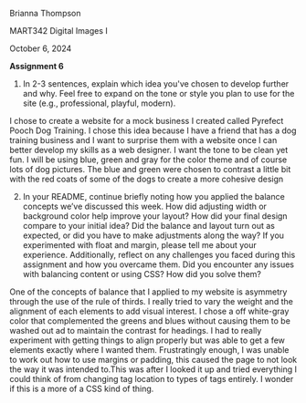  Brianna Thompson

 MART342 Digital Images I

  October 6, 2024

 **Assignment 6** 
 
 1. In 2-3 sentences, explain which idea you've chosen to develop further and why. Feel free to expand on the tone or style you plan to use for the site (e.g., professional, playful, modern).
 
 I chose to create a website for a mock business I created called Pyrefect Pooch Dog Training. I chose this idea because I have a friend that has a dog training business and I want to surprise them with a website once I can better develop my skills as a web designer. I want the tone to be clean yet fun. I will be using blue, green and gray for the color theme and of course lots of dog pictures. The blue and green were chosen to contrast a little bit with the red coats of some of the dogs to create a more cohesive design

 2. In your README, continue briefly noting how you applied the balance concepts we’ve discussed this week. How did adjusting width or background color help improve your layout? How did your final design compare to your initial idea? Did the balance and layout turn out as expected, or did you have to make adjustments along the way? If you experimented with float and margin, please tell me about your experience. Additionally, reflect on any challenges you faced during this assignment and how you overcame them. Did you encounter any issues with balancing content or using CSS? How did you solve them?

One of the concepts of balance that I applied to my website is asymmetry through the use of the rule of thirds. I really tried to vary the weight and the alignment of each elements to add visual interest. I chose a off white-gray color that complemented the greens and blues without causing them to be washed out ad to maintain the contrast for headings. I had to really experiment with getting things to align properly but was able to get a few elements exactly where I wanted them. Frustratingly enough, I was unable to work out how to use margins or padding, this caused the page to not look the way it was intended to.This was after I looked it up and tried everything I could think of from changing tag location to types of tags entirely. I wonder if this is a more of a CSS kind of thing.

